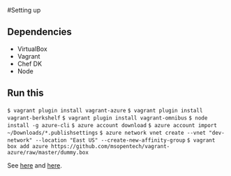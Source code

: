 #Setting up

## Dependencies
- VirtualBox
- Vagrant
- Chef DK
- Node

## Run this
```$ vagrant plugin install vagrant-azure```
```$ vagrant plugin install vagrant-berkshelf```
```$ vagrant plugin install vagrant-omnibus```
```$ node install -g azure-cli```
```$ azure account download```
```$ azure account import ~/Downloads/*.publishsettings```
```$ azure network vnet create --vnet "dev-network" --location "East US" --create-new-affinity-group```
```$ vagrant box add azure https://github.com/msopentech/vagrant-azure/raw/master/dummy.box```

See [here](https://unindented.org/articles/provision-azure-boxes-with-vagrant/) and [here](https://github.com/Azure/vagrant-azure).
